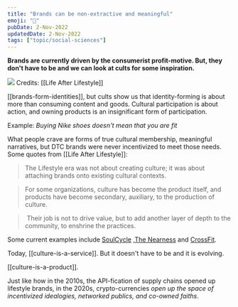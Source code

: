 ```yaml
---
title: "Brands can be non-extractive and meaningful"
emoji: "👼"
pubDate: 2-Nov-2022
updatedDate: 2-Nov-2022
tags: ["topic/social-sciences"]
---
```


**Brands are currently driven by the consumerist profit-motive. But, they don't have to be and we can look at cults for some inspiration.**

![](https://subpixel.space/uploads/horseshoebrands.png)
Credits: [[Life After Lifestyle]]

[[brands-form-identities]], but cults show us that identity-forming is about more than consuming content and goods. Cultural participation is about action, and owning products is an insignificant form of participation.

Example: _Buying Nike shoes doesn't mean that you are fit_

What people crave are forms of true cultural membership, meaningful narratives, but DTC brands were never incentivized to meet those needs. Some quotes from [[Life After Lifestyle]]:

> The Lifestyle era was not about creating culture; it was about attaching brands onto existing cultural contexts.

>For some organizations, culture has become the product itself, and products have become secondary, auxiliary, to the production of culture.

>  Their job is not to drive value, but to add another layer of depth to the community, to enshrine the practices.

Some current examples include [SoulCycle](https://www.soul-cycle.com/) ,[The Nearness](https://www.thenearness.coop/) and [CrossFit](https://www.crossfit.com/).

Today, [[culture-is-a-service]]. But it doesn't have to be and it is evolving. 

[[culture-is-a-product]]. 

Just like how in the 2010s, the API-fication of supply chains opened up lifestyle brands, in the 2020s, crypto-currencies _open up the space of incentivized idealogies, networked publics, and co-owned faiths_.
